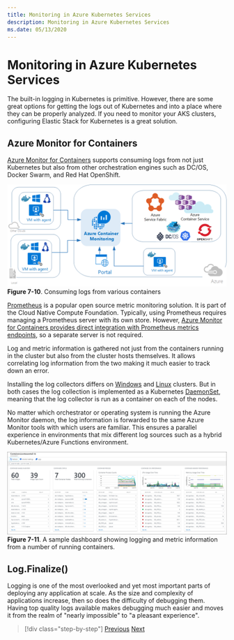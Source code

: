 ```yaml
---
title: Monitoring in Azure Kubernetes Services
description: Monitoring in Azure Kubernetes Services
ms.date: 05/13/2020
---
```


# Monitoring in Azure Kubernetes Services

The built-in logging in Kubernetes is primitive. However, there are some great options for getting the logs out of Kubernetes and into a place where they can be properly analyzed. If you need to monitor your AKS clusters, configuring Elastic Stack for Kubernetes is a great solution.

## Azure Monitor for Containers

[Azure Monitor for Containers](https://docs.microsoft.com/azure/azure-monitor/insights/container-insights-overview) supports consuming logs from not just Kubernetes but also from other orchestration engines such as DC/OS, Docker Swarm, and Red Hat OpenShift.

![Consuming logs from various containers](./media/containers-diagram.png)
**Figure 7-10**. Consuming logs from various containers

[Prometheus](https://prometheus.io/) is a popular open source metric monitoring solution. It is part of the Cloud Native Compute Foundation. Typically, using Prometheus requires managing a Prometheus server with its own store. However, [Azure Monitor for Containers provides direct integration with Prometheus metrics endpoints](https://docs.microsoft.com/azure/azure-monitor/insights/container-insights-prometheus-integration), so a separate server is not required.

Log and metric information is gathered not just from the containers running in the cluster but also from the cluster hosts themselves. It allows correlating log information from the two making it much easier to track down an error.

Installing the log collectors differs on [Windows](https://docs.microsoft.com/azure/azure-monitor/insights/containers#configure-a-log-analytics-windows-agent-for-kubernetes) and [Linux](https://docs.microsoft.com/azure/azure-monitor/insights/containers#configure-a-log-analytics-linux-agent-for-kubernetes) clusters. But in both cases the log collection is implemented as a Kubernetes [DaemonSet](https://kubernetes.io/docs/concepts/workloads/controllers/daemonset/), meaning that the log collector is run as a container on each of the nodes.

No matter which orchestrator or operating system is running the Azure Monitor daemon, the log information is forwarded to the same Azure Monitor tools with which users are familiar. This ensures a parallel experience in environments that mix different log sources such as a hybrid Kubernetes/Azure Functions environment.

![A sample dashboard showing logging and metric information from a number of running containers.](./media/containers-dashboard.png)
**Figure 7-11**. A sample dashboard showing logging and metric information from a number of running containers.

## Log.Finalize()

Logging is one of the most overlooked and yet most important parts of deploying any application at scale. As the size and complexity of applications increase, then so does the difficulty of debugging them. Having top quality logs available makes debugging much easier and moves it from the realm of "nearly impossible" to "a pleasant experience".

>[!div class="step-by-step"]
>[Previous](logging-with-elastic-stack.md)
>[Next](azure-monitor.md)
